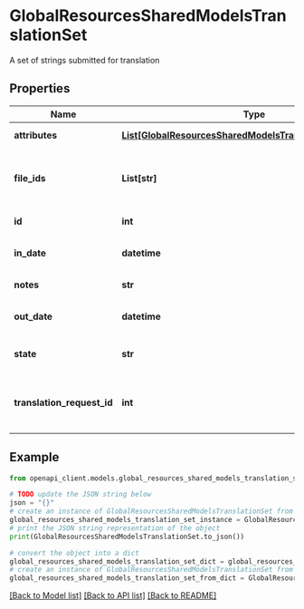 # GlobalResourcesSharedModelsTranslationSet

A set of strings submitted for translation

## Properties

Name | Type | Description | Notes
------------ | ------------- | ------------- | -------------
**attributes** | [**List[GlobalResourcesSharedModelsTranslationSetAttribute]**](GlobalResourcesSharedModelsTranslationSetAttribute.md) | Attributes of the Translation Set | [optional] 
**file_ids** | **List[str]** | IDs for files related to this translation set. For example, the original and processed files | 
**id** | **int** | The id of the TranslationSet. | [optional] 
**in_date** | **datetime** | Read Only. The date the translation set was returned. | [optional] 
**notes** | **str** | Notes on the TranslationSet | [optional] 
**out_date** | **datetime** | Read Only. The date the translation set was sent out. | [optional] 
**state** | **str** | An enum indicating the state of the translation set | 
**translation_request_id** | **int** | Read Only. The Id of the TranslationRequest which generated this translation set. | [optional] 

## Example

```python
from openapi_client.models.global_resources_shared_models_translation_set import GlobalResourcesSharedModelsTranslationSet

# TODO update the JSON string below
json = "{}"
# create an instance of GlobalResourcesSharedModelsTranslationSet from a JSON string
global_resources_shared_models_translation_set_instance = GlobalResourcesSharedModelsTranslationSet.from_json(json)
# print the JSON string representation of the object
print(GlobalResourcesSharedModelsTranslationSet.to_json())

# convert the object into a dict
global_resources_shared_models_translation_set_dict = global_resources_shared_models_translation_set_instance.to_dict()
# create an instance of GlobalResourcesSharedModelsTranslationSet from a dict
global_resources_shared_models_translation_set_from_dict = GlobalResourcesSharedModelsTranslationSet.from_dict(global_resources_shared_models_translation_set_dict)
```
[[Back to Model list]](../README.md#documentation-for-models) [[Back to API list]](../README.md#documentation-for-api-endpoints) [[Back to README]](../README.md)


